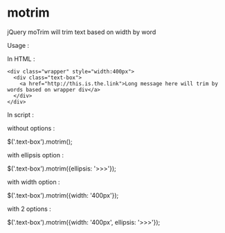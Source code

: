 # motrim
jQuery moTrim will trim text based on width by word

Usage :

In HTML :

```
<div class="wrapper" style="width:400px">
  <div class="text-box">
    <a href="http://this.is.the.link">Long message here will trim by words based on wrapper div</a>
  </div>
</div>
```

In script :

without options :

$('.text-box').motrim();

with ellipsis option :

$('.text-box').motrim({ellipsis: '>>>'});

with width option :

$('.text-box').motrim({width: '400px'});

with 2 options :

$('.text-box').motrim({width: '400px', ellipsis: '>>>'});
